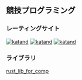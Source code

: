 ## 競技プログラミング
### レーティングサイト
[![katand](https://img.shields.io/endpoint?url=https%3A%2F%2Fatcoder-badges.now.sh%2Fapi%2Fatcoder%2Fjson%2Fkatand)](https://atcoder.jp/users/katand)
[![katand](https://img.shields.io/endpoint?url=https%3A%2F%2Fatcoder-badges.now.sh%2Fapi%2Fcodeforces%2Fjson%2Fkatand)](https://codeforces.com/profile/katand)
[![katand](https://cp-logo.vercel.app/codechef/katand)](https://www.codechef.com/users/katand)

### ライブラリ
[rust_lib_for_comp](https://github.com/katandps/rust_lib_for_comp)
